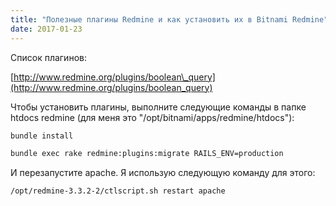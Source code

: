 ```yaml
---
title: "Полезные плагины Redmine и как установить их в Bitnami Redmine"
date: 2017-01-23
---
```


Список плагинов:

[http://www.redmine.org/plugins/boolean\_query](http://www.redmine.org/plugins/boolean_query)

Чтобы установить плагины, выполните следующие команды в папке htdocs redmine (для меня это "/opt/bitnami/apps/redmine/htdocs"):

```bash
bundle install
```

```bash
bundle exec rake redmine:plugins:migrate RAILS_ENV=production
```

И перезапустите apache. Я использую следующую команду для этого:

```bash
/opt/redmine-3.3.2-2/ctlscript.sh restart apache
```
